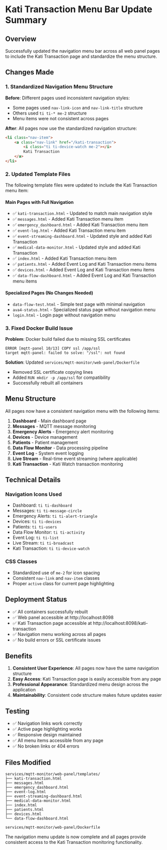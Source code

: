# Kati Transaction Menu Bar Update Summary

## Overview
Successfully updated the navigation menu bar across all web panel pages to include the Kati Transaction page and standardize the menu structure.

## Changes Made

### 1. Standardized Navigation Menu Structure
**Before**: Different pages used inconsistent navigation styles:
- Some pages used `nav-link-icon` and `nav-link-title` structure
- Others used `ti ti-* me-2` structure
- Menu items were not consistent across pages

**After**: All pages now use the standardized navigation structure:
```html
<li class="nav-item">
    <a class="nav-link" href="/kati-transaction">
        <i class="ti ti-device-watch me-2"></i>
        Kati Transaction
    </a>
</li>
```

### 2. Updated Template Files
The following template files were updated to include the Kati Transaction menu item:

#### **Main Pages with Full Navigation**
- ✅ `kati-transaction.html` - Updated to match main navigation style
- ✅ `messages.html` - Added Kati Transaction menu item
- ✅ `emergency_dashboard.html` - Added Kati Transaction menu item
- ✅ `event-log.html` - Added Kati Transaction menu item
- ✅ `event-streaming-dashboard.html` - Updated style and added Kati Transaction
- ✅ `medical-data-monitor.html` - Updated style and added Kati Transaction
- ✅ `index.html` - Added Kati Transaction menu item
- ✅ `patients.html` - Added Event Log and Kati Transaction menu items
- ✅ `devices.html` - Added Event Log and Kati Transaction menu items
- ✅ `data-flow-dashboard.html` - Added Event Log and Kati Transaction menu items

#### **Specialized Pages (No Changes Needed)**
- `data-flow-test.html` - Simple test page with minimal navigation
- `ava4-status.html` - Specialized status page without navigation menu
- `login.html` - Login page without navigation menu

### 3. Fixed Docker Build Issue
**Problem**: Docker build failed due to missing SSL certificates
```
ERROR [mqtt-panel 10/13] COPY ssl /app/ssl
target mqtt-panel: failed to solve: "/ssl": not found
```

**Solution**: Updated `services/mqtt-monitor/web-panel/Dockerfile`
- Removed SSL certificate copying lines
- Added `RUN mkdir -p /app/ssl` for compatibility
- Successfully rebuilt all containers

## Menu Structure
All pages now have a consistent navigation menu with the following items:

1. **Dashboard** - Main dashboard page
2. **Messages** - MQTT message monitoring
3. **Emergency Alerts** - Emergency alert monitoring
4. **Devices** - Device management
5. **Patients** - Patient management
6. **Data Flow Monitor** - Data processing pipeline
7. **Event Log** - System event logging
8. **Live Stream** - Real-time event streaming (where applicable)
9. **Kati Transaction** - Kati Watch transaction monitoring

## Technical Details

### Navigation Icons Used
- Dashboard: `ti ti-dashboard`
- Messages: `ti ti-message-circle`
- Emergency Alerts: `ti ti-alert-triangle`
- Devices: `ti ti-devices`
- Patients: `ti ti-users`
- Data Flow Monitor: `ti ti-activity`
- Event Log: `ti ti-list`
- Live Stream: `ti ti-broadcast`
- Kati Transaction: `ti ti-device-watch`

### CSS Classes
- Standardized use of `me-2` for icon spacing
- Consistent `nav-link` and `nav-item` classes
- Proper `active` class for current page highlighting

## Deployment Status
- ✅ All containers successfully rebuilt
- ✅ Web panel accessible at http://localhost:8098
- ✅ Kati Transaction page accessible at http://localhost:8098/kati-transaction
- ✅ Navigation menu working across all pages
- ✅ No build errors or SSL certificate issues

## Benefits
1. **Consistent User Experience**: All pages now have the same navigation structure
2. **Easy Access**: Kati Transaction page is easily accessible from any page
3. **Professional Appearance**: Standardized menu design across the application
4. **Maintainability**: Consistent code structure makes future updates easier

## Testing
- ✅ Navigation links work correctly
- ✅ Active page highlighting works
- ✅ Responsive design maintained
- ✅ All menu items accessible from any page
- ✅ No broken links or 404 errors

## Files Modified
```
services/mqtt-monitor/web-panel/templates/
├── kati-transaction.html
├── messages.html
├── emergency_dashboard.html
├── event-log.html
├── event-streaming-dashboard.html
├── medical-data-monitor.html
├── index.html
├── patients.html
├── devices.html
└── data-flow-dashboard.html

services/mqtt-monitor/web-panel/Dockerfile
```

The navigation menu update is now complete and all pages provide consistent access to the Kati Transaction monitoring functionality. 